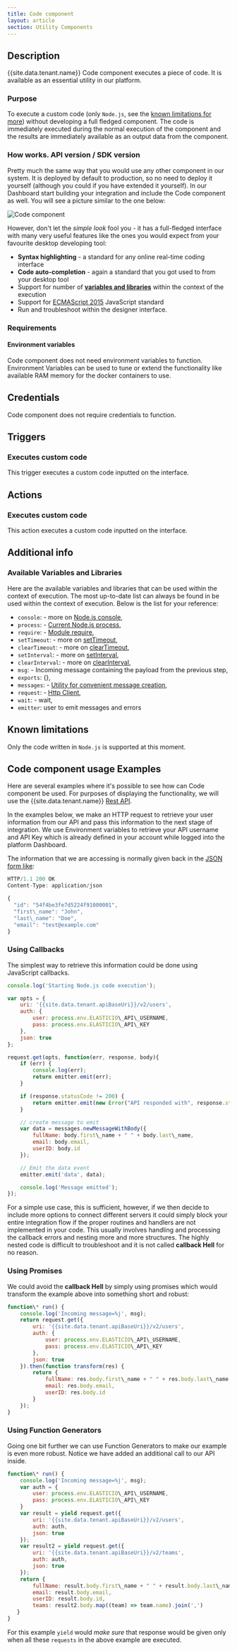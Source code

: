 ```yaml
---
title: Code component
layout: article
section: Utility Components
---
```


## Description

{{site.data.tenant.name}} Code component executes a piece of code. It is available
as an essential utility in our platform.

### Purpose

To execute a custom code (only `Node.js`, see the [known limitations for more](#known-limitations))
without developing a full fledged component. The code is immediately executed
during the normal execution of the component and the results are immediately
available as an output data from the component.

### How works.  API version / SDK version

Pretty much the same way that you would use any other component in our system.
It is deployed by default to production, so no need to deploy it yourself (although
you could if you have extended it yourself). In our Dashboard start building your
integration and include the Code component as well. You will see a picture similar
to the one below:

![Code component](/assets/img/components/code-component/code-component01.png "Code component")

However, don't let the _simple look_ fool you - it has a full-fledged interface
with many very useful features like the ones you would expect from your favourite
desktop developing tool:

*   **Syntax highlighting** - a standard for any online real-time coding interface
*   **Code auto-completion** - again a standard that you got used to from your desktop tool
*   Support for number of **[variables and libraries](#available-variables-and-libraries)** within the context of the execution
*   Support for [ECMAScript 2015](https://en.wikipedia.org/wiki/ECMAScript) JavaScript standard
*   Run and troubleshoot within the designer interface.

### Requirements

#### Environment variables

Code component does not need environment variables to function. Environment Variables
can be used to tune or extend the functionality like available RAM memory for the
docker containers to use.

## Credentials

Code component does not require credentials to function.

## Triggers

### Executes custom code

This trigger executes a custom code inputted on the interface.

## Actions

### Executes custom code

This action executes a custom code inputted on the interface.

## Additional info

### Available Variables and Libraries

Here are the available variables and libraries that can be used within the context
of execution. The most up-to-date list can always be found in be used within the
context of execution. Below is the list for your reference:

*   `console`: - more on [Node.js console](https://nodejs.org/dist/latest-v5.x/docs/api/console.html),
*   `process`: - [Current Node.js process](https://nodejs.org/dist/latest-v5.x/docs/api/process.html),
*   `require`: - [Module require](https://nodejs.org/dist/latest-v5.x/docs/api/modules.html),
*   `setTimeout`: - more on [setTimeout](https://nodejs.org/dist/latest-v5.x/docs/api/timers.html),
*   `clearTimeout`: - more on [clearTimeout](https://nodejs.org/dist/latest-v5.x/docs/api/timers.html),
*   `setInterval`: - more on [setInterval](https://nodejs.org/dist/latest-v5.x/docs/api/timers.html),
*   `clearInterval`: - more on [clearInterval](https://nodejs.org/dist/latest-v5.x/docs/api/timers.html),
*   `msg`: - Incoming message containing the payload from the previous step,
*   `exports`: {},
*   `messages`: - [Utility for convenient message creation](https://github.com/elasticio/elasticio-node/blob/master/lib/messages.js),
*   `request`: - [Http Client](https://github.com/id0x3d/co-request),
*   `wait`: - wait,
*   `emitter`: user to emit messages and errors


## Known limitations

Only the code written in `Node.js` is supported at this moment.

## Code component usage Examples

Here are several examples where it's possible to see how can Code component be
used. For purposes of displaying the functionality, we will use the
{{site.data.tenant.name}} [Rest API]({{site.data.tenant.apiBaseUri}}/docs/#introduction).

In the examples below, we make an HTTP request to retrieve your user information
from our API and pass this information to the next stage of integration. We use
Environment variables to retrieve your API username and API Key which is already
defined in your account while logged into the platform Dashboard.

The information that we are accessing is normally given back in the
[JSON form like]({{site.data.tenant.apiBaseUri}}/docs/#users):

```js
HTTP/1.1 200 OK
Content-Type: application/json

{
  "id": "54f4be3fe7d5224f91000001",
  "first\_name": "John",
  "last\_name": "Doe",
  "email": "test@example.com"
}
```

### Using Callbacks

The simplest way to retrieve this information could be done using JavaScript callbacks.

```js
console.log('Starting Node.js code execution');

var opts = {
    uri: '{{site.data.tenant.apiBaseUri}}/v2/users',
    auth: {
        user: process.env.ELASTICIO\_API\_USERNAME,
        pass: process.env.ELASTICIO\_API\_KEY
    },
    json: true
};

request.get(opts, function(err, response, body){
    if (err) {
        console.log(err);
        return emitter.emit(err);
    }

    if (response.statusCode != 200) {
        return emitter.emit(new Error("API responded with", response.statusCode));
    }

    // create message to emit
    var data = messages.newMessageWithBody({
        fullName: body.first\_name + " " + body.last\_name,
        email: body.email,
        userID: body.id
    });

    // Emit the data event
    emitter.emit('data', data);

    console.log('Message emitted');
});
```

For a simple use case, this is sufficient, however, if we then decide to include
more options to connect different servers it could simply block your entire
integration flow if the proper routines and handlers are not implemented in your
code. This usually involves handling and processing the callback errors and
nesting more and more structures. The highly nested code is difficult to
troubleshoot and it is not called **callback Hell** for no reason.

### Using Promises

We could avoid the **callback Hell** by simply using promises which would transform
the example above into something short and robust:

```js
function\* run() {
    console.log('Incoming message=%j', msg);
    return request.get({
        uri: '{{site.data.tenant.apiBaseUri}}/v2/users',
        auth: {
            user: process.env.ELASTICIO\_API\_USERNAME,
            pass: process.env.ELASTICIO\_API\_KEY
        },
        json: true
    }).then(function transform(res) {
        return {
            fullName: res.body.first\_name + " " + res.body.last\_name,
            email: res.body.email,
            userID: res.body.id
        }
    });
}
```

### Using Function Generators

Going one bit further we can use Function Generators to make our example is even
more robust. Notice we have added an additional call to our API inside.


```js
function\* run() {
    console.log('Incoming message=%j', msg);
    var auth = {
        user: process.env.ELASTICIO\_API\_USERNAME,
        pass: process.env.ELASTICIO\_API\_KEY
    }
    var result = yield request.get({
        uri: '{{site.data.tenant.apiBaseUri}}/v2/users',
        auth: auth,
        json: true
    });
    var result2 = yield request.get({
        uri: '{{site.data.tenant.apiBaseUri}}/v2/teams',
        auth: auth,
        json: true
    });
    return {
        fullName: result.body.first\_name + " " + result.body.last\_name,
        email: result.body.email,
        userID: result.body.id,
        teams: result2.body.map((team) => team.name).join(',')
   }
}
```

For this example `yield` would _make sure_ that response would be given only
when all these `requests` in the above example are executed.
